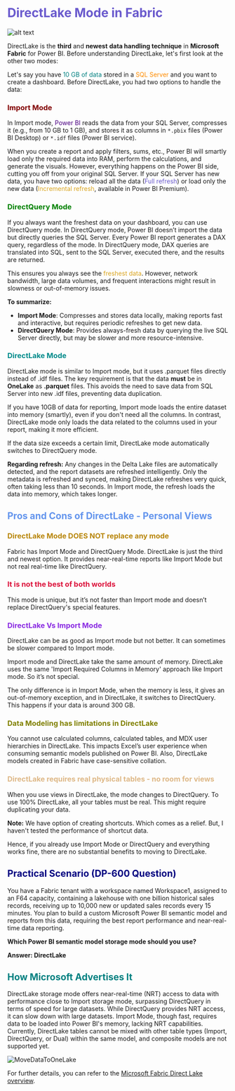 
# <span style="color:slateblue;">DirectLake Mode in Fabric</span>

![alt text](<1 (9).png>)

DirectLake is the **third** and **newest** **data handling technique** in **Microsoft Fabric** for Power BI. Before understanding DirectLake, let's first look at the other two modes:

Let's say you have <span style="color:teal;">10 GB of data</span> stored in a <span style="color:darkorange;">SQL Server</span> and you want to create a dashboard. Before DirectLake, you had two options to handle the data:

### <span style="color:Maroon;">Import Mode

In Import mode, <span style="color:indigo;">Power BI</span> reads the data from your SQL Server, compresses it (e.g., from 10 GB to 1 GB), and stores it as columns in `*.pbix` files (Power BI Desktop) or `*.idf` files (Power BI service).

When you create a report and apply filters, sums, etc., Power BI will smartly load only the required data into RAM, perform the calculations, and generate the visuals. However, everything happens on the Power BI side, cutting you off from your original SQL Server. If your SQL Server has new data, you have two options: reload all the data (<span style="color:slateblue;">Full refresh</span>) or load only the new data (<span style="color:goldenrod;">Incremental refresh</span>, available in Power BI Premium).

### <span style="color:Green;">DirectQuery Mode

If you always want the freshest data on your dashboard, you can use DirectQuery mode. In DirectQuery mode, Power BI doesn’t import the data but directly queries the SQL Server. Every Power BI report generates a DAX query, regardless of the mode. In DirectQuery mode, DAX queries are translated into SQL, sent to the SQL Server, executed there, and the results are returned.

This ensures you always see the <span style="color:goldenrod;">freshest data</span>. However, network bandwidth, large data volumes, and frequent interactions might result in slowness or out-of-memory issues.

**To summarize:**
- **Import Mode**: Compresses and stores data locally, making reports fast and interactive, but requires periodic refreshes to get new data.
- **DirectQuery Mode**: Provides always-fresh data by querying the live SQL Server directly, but may be slower and more resource-intensive.

### <span style="color:DarkCyan;">DirectLake Mode

DirectLake mode is similar to Import mode, but it uses .parquet files directly instead of .idf files. The key requirement is that the data **must** be in **OneLake** as **.parquet** files. This avoids the need to save data from SQL Server into new .idf files, preventing data duplication.

If you have 10GB of data for reporting, Import mode loads the entire dataset into memory (smartly), even if you don't need all the columns. In contrast, DirectLake mode only loads the data related to the columns used in your report, making it more efficient.

If the data size exceeds a certain limit, DirectLake mode automatically switches to DirectQuery mode.

**Regarding refresh:** Any changes in the Delta Lake files are automatically detected, and the report datasets are refreshed intelligently. Only the metadata is refreshed and synced, making DirectLake refreshes very quick, often taking less than 10 seconds. In Import mode, the refresh loads the data into memory, which takes longer.

## <span style="color:CornflowerBlue;">Pros and Cons of DirectLake - Personal Views

### <span style="color:DarkGoldenRod;">DirectLake Mode DOES NOT replace any mode

Fabric has Import Mode and DirectQuery Mode. DirectLake is just the third and newest option. It provides near-real-time reports like Import Mode but not real real-time like DirectQuery.

### <span style="color:Crimson;">It is not the best of both worlds

This mode is unique, but it’s not faster than Import mode and doesn’t replace DirectQuery's special features.

### <span style="color:BlueViolet;">DirectLake Vs Import Mode

DirectLake can be as good as Import mode but not better. It can sometimes be slower compared to Import mode.

Import mode and DirectLake take the same amount of memory. DirectLake uses the same 'Import Required Columns in Memory' approach like Import mode. So it’s not special.

The only difference is in Import Mode, when the memory is less, it gives an out-of-memory exception, and in DirectLake, it switches to DirectQuery. This happens if your data is around 300 GB.

### <span style="color:Olive;">Data Modeling has limitations in DirectLake

You cannot use calculated columns, calculated tables, and MDX user hierarchies in DirectLake. This impacts Excel’s user experience when consuming semantic models published on Power BI. Also, DirectLake models created in Fabric have case-sensitive collation.

### <span style="color:BurlyWood;">DirectLake requires real physical tables - no room for views

When you use views in DirectLake, the mode changes to DirectQuery. To use 100% DirectLake, all your tables must be real. This might require duplicating your data.

**Note:** We have option of creating shortcuts. Which comes as a relief.  But, I haven't tested the performance of shortcut data.

Hence, if you already use Import Mode or DirectQuery and everything works fine, there are no substantial benefits to moving to DirectLake.

## <span style="color:Navy;">Practical Scenario (DP-600 Question)

You have a Fabric tenant with a workspace named Workspace1, assigned to an F64 capacity, containing a lakehouse with one billion historical sales records, receiving up to 10,000 new or updated sales records every 15 minutes. You plan to build a custom Microsoft Power BI semantic model and reports from this data, requiring the best report performance and near-real-time data reporting.

**Which Power BI semantic model storage mode should you use?**

**Answer: DirectLake**

## <span style="color:Teal;">How Microsoft Advertises It

DirectLake storage mode offers near-real-time (NRT) access to data with performance close to Import storage mode, surpassing DirectQuery in terms of speed for large datasets. While DirectQuery provides NRT access, it can slow down with large datasets. Import Mode, though fast, requires data to be loaded into Power BI's memory, lacking NRT capabilities. Currently, DirectLake tables cannot be mixed with other table types (Import, DirectQuery, or Dual) within the same model, and composite models are not supported yet.

![MoveDataToOneLake](MoveDataToOneLake.png)

For further details, you can refer to the [Microsoft Fabric Direct Lake overview](https://learn.microsoft.com/en-us/fabric/get-started/direct-lake-overview).